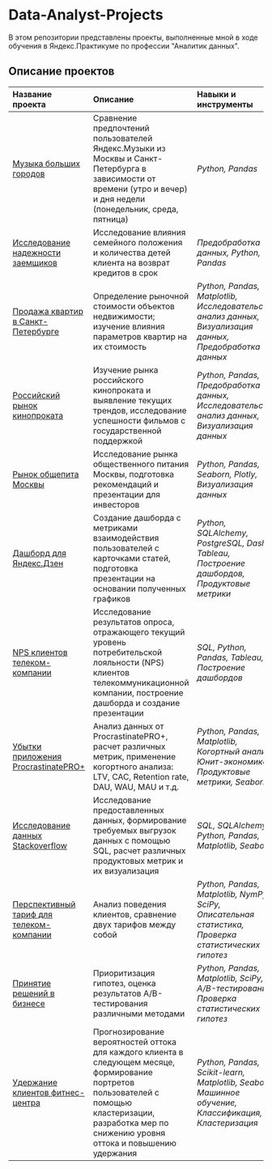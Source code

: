 # Data-Analyst-Projects

В этом репозитории представлены проекты, выполненные мной в ходе обучения в Яндекс.Практикуме по профессии "Аналитик данных".

## Описание проектов

| Название проекта | Описание | Навыки и инструменты | 
| :---------------------- | :---------------------- | :---------------------- |
| [Музыка больших городов](big-cities-music) | Сравнение предпочтений пользователей Яндекс.Музыки из Москвы и Санкт-Петербурга в зависимости от времени (утро и вечер) и дня недели (понедельник, среда, пятница)| *Python, Pandas* |
| [Исследование надежности заемщиков](borrowers-research) | Исследование влияния семейного положения и количества детей клиента на возврат кредитов в срок| *Предобработка данных, Python, Pandas* |
| [Продажа квартир в Санкт-Петербурге](apartments-for-sale-SP) | Определение рыночной стоимости объектов недвижимости; изучение влияния параметров квартир на их стоимость| *Python, Pandas, Matplotlib, Исследовательский анализ данных, Визуализация данных, Предобработка данных* |
| [Российский рынок кинопроката](ru-film-distribution-research) | Изучение рынка российского кинопроката и выявление текущих трендов, исследование успешности фильмов с государственной поддержкой| *Python, Pandas, Предобработка данных, Исследовательский анализ данных, Визуализация данных* |
| [Рынок общепита Москвы](catering-market) | Исследование рынка общественного питания Москвы, подготовка рекомендаций и презентации для инвесторов| *Python, Pandas, Seaborn, Plotly, Визуализация данных* |
| [Дашборд для Яндекс.Дзен](yandex-dzen) | Создание дашборда с метриками взаимодействия пользователей с карточками статей, подготовка презентации на основании полученных графиков| *Python, SQLAlchemy, PostgreSQL, Dash, Tableau, Построение дашбордов, Продуктовые метрики* |
| [NPS клиентов телеком-компании](telecom-nps) | Исследование результатов опроса, отражающего текущий уровень потребительской лояльности (NPS) клиентов телекоммуникационной компании, построение дашборда и создание презентации| *SQL, Python, Pandas, Tableau, Построение дашбордов* |
| [Убытки приложения ProcrastinatePRO+](app-losses) | Анализ данных от ProcrastinatePRO+, расчет различных метрик, применение когортного анализа: LTV, CAC, Retention rate, DAU, WAU, MAU и т.д. | *Python, Pandas, Matplotlib, Когортный анализ, Юнит-экономика, Продуктовые метрики, Seaborn* |
| [Исследование данных Stackoverflow](stackoverflow-data) | Исследование предоставленных данных, формирование требуемых выгрузок данных с помощью SQL, расчет различных продуктовых метрик и их визуализация | *SQL, SQLAlchemy, Python, Pandas, Matplotlib, Seaborn* |
| [Перспективный тариф для телеком-компании](telecom-tariff) | Анализ поведения клиентов, сравнение двух тарифов между собой | *Python, Pandas, Matplotlib, NymPy, SciPy, Описательная статистика, Проверка статистических гипотез* |
| [Принятие решений в бизнесе](business-decision-making) | Приоритизация гипотез, оценка результатов A/B-тестирования различными методами | *Python, Pandas, Matplotlib, SciPy, A/B-тестирование, Проверка статистических гипотез* |
| [Удержание клиентов фитнес-центра](fitness-retention) | Прогнозирование вероятностей оттока для каждого клиента в следующем месяце, формирование портретов пользователей с помощью кластеризации, разработка мер по снижению уровня оттока и повышению удержания | *Python, Pandas, Scikit-learn, Matplotlib, Seaborn, Машинное обучение, Классификация, Кластеризация* |


